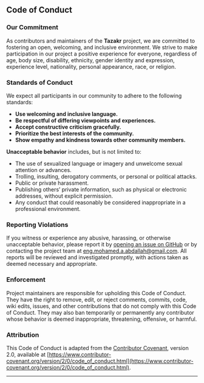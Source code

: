 ## **Code of Conduct**

### **Our Commitment**

As contributors and maintainers of the **Tazakr** project, we are committed to fostering an open, welcoming, and inclusive environment. We strive to make participation in our project a positive experience for everyone, regardless of age, body size, disability, ethnicity, gender identity and expression, experience level, nationality, personal appearance, race, or religion.

### **Standards of Conduct**

We expect all participants in our community to adhere to the following standards:

- **Use welcoming and inclusive language.**  
- **Be respectful of differing viewpoints and experiences.**  
- **Accept constructive criticism gracefully.**  
- **Prioritize the best interests of the community.**  
- **Show empathy and kindness towards other community members.**

**Unacceptable behavior** includes, but is not limited to:

- The use of sexualized language or imagery and unwelcome sexual attention or advances.
- Trolling, insulting, derogatory comments, or personal or political attacks.
- Public or private harassment.
- Publishing others’ private information, such as physical or electronic addresses, without explicit permission.
- Any conduct that could reasonably be considered inappropriate in a professional environment.

### **Reporting Violations**

If you witness or experience any abusive, harassing, or otherwise unacceptable behavior, please report it by [opening an issue on GitHub](https://github.com/MohamedAAbdallah/Tazakr/issues) or by contacting the project team at [eng.mohamed.a.abdallah@gmail.com](mailto:eng.mohamed.a.abdallah@gmail.com). All reports will be reviewed and investigated promptly, with actions taken as deemed necessary and appropriate.

### **Enforcement**

Project maintainers are responsible for upholding this Code of Conduct. They have the right to remove, edit, or reject comments, commits, code, wiki edits, issues, and other contributions that do not comply with this Code of Conduct. They may also ban temporarily or permanently any contributor whose behavior is deemed inappropriate, threatening, offensive, or harmful.

### **Attribution**

This Code of Conduct is adapted from the [Contributor Covenant](https://www.contributor-covenant.org), version 2.0, available at [https://www.contributor-covenant.org/version/2/0/code_of_conduct.html](https://www.contributor-covenant.org/version/2/0/code_of_conduct.html).

---
